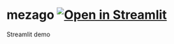 # mezago [![Open in Streamlit](https://static.streamlit.io/badges/streamlit_badge_black_white.svg)](https://share.streamlit.io/chrix2/mezago/main)
Streamlit demo
